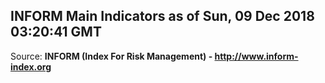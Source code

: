 ## INFORM Main Indicators as of Sun, 09 Dec 2018 03:20:41 GMT

Source: **INFORM (Index For Risk Management) - http://www.inform-index.org**